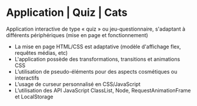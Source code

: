 # Application | Quiz | Cats
Application interactive de type « quiz » ou jeu-questionnaire, s'adaptant à différents périphériques (mise en page et fonctionnement)

- La mise en page HTML/CSS est adaptative (modèle d'affichage flex, requêtes médias, etc)
- L'application possède des transformations, transitions et animations CSS
- L’utilisation de pseudo-éléments pour des aspects cosmétiques ou interactifs
- L’usage de curseur personnalisé en CSS/JavaScript
- L’utilisation des API JavaScript ClassList, Node, RequestAnimationFrame et LocalStorage
